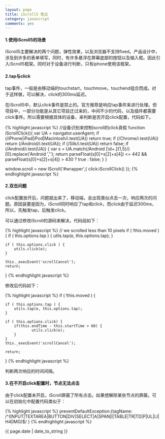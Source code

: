 ```yaml
---
layout: page
title: iScroll5 笔记
category: javascript
comments: yes
---
```


#### 1.使用iScroll5的场景

iScroll5主要解决的两个问题，弹性效果，以及浏览器不支持fixed。产品设计中，涉及到许多的表单填写，同时，有许多悬浮在屏幕底部的按钮以及输入框。因此引入iScroll5框架。同时对于设备进行判断，只有iphone使用该框架。

#### 2.tap与click

tap事件，一般是由移动端的touchstart，touchmove，touchend组合而成。对于这样做，可以解决，click的300ms延迟。

在iScroll5中，默认click事件是禁止的。官方推荐是响应tap事件来进行处理。但项目中，一部分功能是从其它项目迁过来的，中间不少的代码，以及插件都需要click事件。所以需要根据具体的设备，来判断是否开启click配置，代码如下。

{% highlight javascript %}
//设备识别来控制iscroll的click真假
function iScrollClick(){ 
    var UA = navigator.userAgent;
    if (/iPhone|iPad|iPod|Macintosh/i.test(UA)) return true;
    if (/Chrome/i.test(UA)) return (/Android/i.test(UA));
    if (/Silk/i.test(UA)) return false;
    if (/Android/i.test(UA)) {
        var s = UA.match(/Android [\d+.]{1,5}/)[0].replace('Android ','');
        return parseFloat(s[0]+s[2]+s[4]) <= 442 && parseFloat(s[0]+s[2]+s[4]) > 430 ? true : false;
    }
}

window.scroll = new IScroll('#wrapper',{
            click:iScrollClick()
        });
{% endhighlight javascript %}

#### 2.双击问题

click配置放开后，问题就出来了，移动端，会出现类似点击一次，响应两次的问题。原因装要是因为，iScroll同时响应了tap和click，而click由于延迟300ms，所以，先触发tap，后触发click。

可以通过修改iScroll的源码来解决，代码段如下：

{% highlight javascript %}
// we scrolled less than 10 pixels
if ( !this.moved ) {
	if ( this.options.tap ) {
		utils.tap(e, this.options.tap);
	}

	if ( this.options.click ) {
		utils.click(e);
	}

	this._execEvent('scrollCancel');
	return;
}
{% endhighlight javascript %}

修改后代码如下：

{% highlight javascript %}
if ( !this.moved ) {  

    if ( this.options.tap ) {
        utils.tap(e, this.options.tap);
    }

    if ( this.options.click) {
        if(this.endTime - this.startTime > 60) {
            	utils.click(e);
        }
    }
    this._execEvent('scrollCancel');

    return;
}
{% endhighlight javascript %}

判断两次响应的时间间隔。

#### 3.在不开启click配置时，节点无法点击

由于click配置未开启，iScroll屏蔽了所有点击。如果想解除某些节点的屏蔽。可以在初始化中配置代码类似于：

{% highlight javascript %}
preventDefaultException:{tagName: /^(INPUT|TEXTAREA|BUTTON|DIV|SELECT|A|SPAN|I|TABLE|TR|TD|P|UL|LI|H4|IMG)$/ }
{% endhighlight javascript %}



{{ page.date | date_to_string }}
